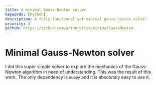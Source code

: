 ```yaml
---
title: A minimal Gauss-Newton solver
keywords: [Python]
description: A fully functional yet minimal gauss newton solver
priority: 3
github: https://github.com/arthurBricq/minimalGaussNewton
---
```


# Minimal Gauss-Newton solver

I did this super simple solver to explore the mechanics of the Gauss-Newton algorithm in need of understanding. This was the result of this work. The only depandency is `numpy` and it is absolutely easy to use it.


